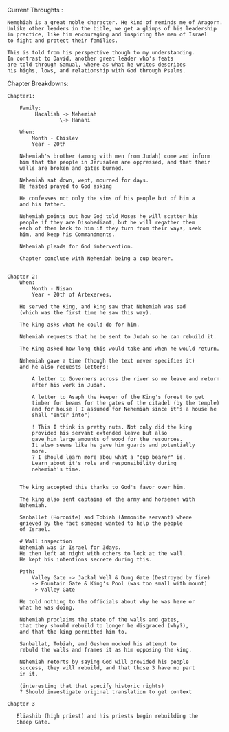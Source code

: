 


Current Throughts :

    Nemehiah is a great noble character. He kind of reminds me of Aragorn.
    Unlike other leaders in the bible, we get a glimps of his leadership
    in practice, like him encouraging and inspiring the men of Israel 
    to fight and protect their families.

    This is told from his perspective though to my understanding.
    In contrast to David, another great leader who's feats 
    are told through Samual, where as what he writes describes
    his highs, lows, and relationship with God through Psalms.





Chapter Breakdowns:
    
    Chapter1:

        Family:
             Hacaliah -> Nehemiah
                     \-> Hanani

        When: 
            Month - Chislev
            Year - 20th

        Nehemiah's brother (among with men from Judah) come and inform
        him that the people in Jerusalem are oppressed, and that their
        walls are broken and gates burned.

        Nehemiah sat down, wept, mourned for days.
        He fasted prayed to God asking 

        He confesses not only the sins of his people but of him a
        and his father.

        Nehemiah points out how God told Moses he will scatter his 
        people if they are Disobediant, but he will regather them 
        each of them back to him if they turn from their ways, seek 
        him, and keep his Commandments.

        Nehemiah pleads for God intervention.

        Chapter conclude with Nehemiah being a cup bearer.


    Chapter 2:
        When: 
            Month - Nisan
            Year - 20th of Artexerxes.

        He served the King, and king saw that Nehemiah was sad
        (which was the first time he saw this way).

        The king asks what he could do for him.
        
        Nehemiah requests that he be sent to Judah so he can rebuild it.

        The King asked how long this would take and when he would return.

        Nehemiah gave a time (though the text never specifies it)
        and he also requests letters:
            
            A letter to Governers across the river so me leave and return
            after his work in Judah.

            A letter to Asaph the keeper of the King's forest to get 
            timber for beams for the gates of the citadel (by the temple)
            and for house ( I assumed for Nehemiah since it's a house he 
            shall "enter into")

            ! This I think is pretty nuts. Not only did the king
            provided his servant extended leave but also 
            gave him large amounts of wood for the resources. 
            It also seems like he gave him guards and potentially
            more. 
            ? I should learn more abou what a "cup bearer" is.  
            Learn about it's role and responsibility during 
            nehemiah's time.
        

        The king accepted this thanks to God's favor over him.

        The king also sent captains of the army and horsemen with 
        Nehemiah.

        Sanballet (Horonite) and Tobiah (Ammonite servant) where 
        grieved by the fact someone wanted to help the people
        of Israel.

        # Wall inspection 
        Nehemiah was in Israel for 3days.
        He then left at night with others to look at the wall.
        He kept his intentions secrete during this.

        Path:
            Valley Gate -> Jackal Well & Dung Gate (Destroyed by fire)
            -> Fountain Gate & King's Pool (was too small with mount)
            -> Valley Gate

        He told nothing to the officials about why he was here or 
        what he was doing.
        
        Nehemiah proclaims the state of the walls and gates,
        that they should rebuild to longer be disgraced (why?), 
        and that the king permitted him to.

        Sanballat, Tobiah, and Geshem mocked his attempt to 
        rebuld the walls and frames it as him opposing the king.

        Nehemiah retorts by saying God will provided his people
        success, they will rebuild, and that those 3 have no part
        in it. 

        (interesting that that specify historic rights)
        ? Should investigate original translation to get context 

    Chapter 3
        
       Eliashib (high priest) and his priests begin rebuilding the
       Sheep Gate.

       
















